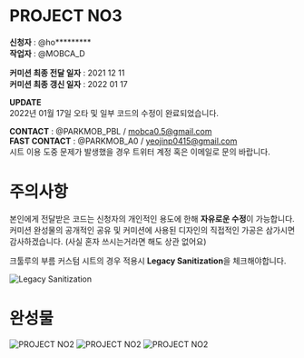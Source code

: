 # PROJECT NO3
**신청자** : @ho*********  
**작업자** : @MOBCA_D   
     
**커미션 최종 전달 일자** : 2021 12 11  
**커미션 최종 갱신 일자** : 2022 01 17

**UPDATE**  
2022년 01월 17일 오타 및 일부 코드의 수정이 완료되었습니다.
      
**CONTACT** : @PARKMOB_PBL  / mobca0.5@gmail.com   
**FAST CONTACT** : @PARKMOB_A0 / yeojinp0415@gmail.com      
시트 이용 도중 문제가 발생했을 경우 트위터 계정 혹은 이메일로 문의 바랍니다.     
   
      
         
            

# 주의사항 

본인에게 전달받은 코드는 신청자의 개인적인 용도에 한해 **자유로운 수정**이 가능합니다.   
커미션 완성물의 공개적인 공유 및 커미션에 사용된 디자인의 직접적인 가공은 삼가시면 감사하겠습니다. (사실 혼자 쓰시는거라면 해도 상관 없어요) 

크툴루의 부름 커스텀 시트의 경우 적용시 **Legacy Sanitization**을 체크해야합니다. 

![Legacy Sanitization](https://i.imgur.com/dKetlgm.png "Legacy Sanitization")
   
       
# 완성물 
![PROJECT NO2](https://i.imgur.com/0e2HT5V.png "PROJECT NO2")
![PROJECT NO2](https://i.imgur.com/Uh9E97T.png "PROJECT NO2")
![PROJECT NO2](https://i.imgur.com/trnxSfv.png "PROJECT NO2")
